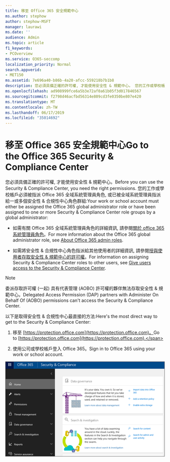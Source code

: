 ```yaml
---
title: 移至 Office 365 安全規範中心
ms.author: stephow
author: stephow-MSFT
manager: laurawi
ms.date: ''
audience: Admin
ms.topic: article
f1_keywords:
- PCOverview
ms.service: O365-seccomp
localization_priority: Normal
search.appverid:
- MET150
ms.assetid: 7e696a40-b86b-4a20-afcc-559218b7b1b8
description: 您必須具備正確的許可權, 才能使用安全性 & 規範中心。 您的工作或學校帳戶必須被指派 Office 365 全域系統管理員角色, 或已被全域系統管理員指派給一或多個安全性 & 合規性中心角色群組。
ms.openlocfilehash: ad908999fce6a5b3e72af0a61b05f3d017846567
ms.sourcegitcommit: f2798d46acfbd56314e809cd3fe0350be807e420
ms.translationtype: MT
ms.contentlocale: zh-TW
ms.lasthandoff: 06/17/2019
ms.locfileid: "35014692"
---
```

# <a name="go-to-the-office-365-security--compliance-center"></a><span data-ttu-id="98078-104">移至 Office 365 安全規範中心</span><span class="sxs-lookup"><span data-stu-id="98078-104">Go to the Office 365 Security & Compliance Center</span></span>

<span data-ttu-id="98078-105">您必須具備正確的許可權, 才能使用安全性 & 規範中心。</span><span class="sxs-lookup"><span data-stu-id="98078-105">Before you can use the Security & Compliance Center, you need the right permissions.</span></span> <span data-ttu-id="98078-106">您的工作或學校帳戶必須被指派 Office 365 全域系統管理員角色, 或已被全域系統管理員指派給一或多個安全性 & 合規性中心角色群組:</span><span class="sxs-lookup"><span data-stu-id="98078-106">Your work or school account must either be assigned the Office 365 global administrator role or have been assigned to one or more Security & Compliance Center role groups by a global administrator:</span></span>
  
- <span data-ttu-id="98078-107">如需有關 Office 365 全域系統管理員角色的詳細資訊, 請參閱[關於 office 365 系統管理員角色](https://support.office.com/article/da585eea-f576-4f55-a1e0-87090b6aaa9d)。</span><span class="sxs-lookup"><span data-stu-id="98078-107">For more information about the Office 365 global administrator role, see [About Office 365 admin roles](https://support.office.com/article/da585eea-f576-4f55-a1e0-87090b6aaa9d).</span></span> 

- <span data-ttu-id="98078-108">如需將安全性 & 合規性中心角色指派給其他使用者的詳細資訊, 請參閱[授與使用者存取安全性 & 規範中心的許可權](grant-access-to-the-security-and-compliance-center.md)。</span><span class="sxs-lookup"><span data-stu-id="98078-108">For information on assigning Security & Compliance Center roles to other users, see [Give users access to the Security & Compliance Center](grant-access-to-the-security-and-compliance-center.md).</span></span>

> [!NOTE]
> <span data-ttu-id="98078-109">委派存取許可權 (一起) 具有代表管理 (AOBO) 許可權的夥伴無法存取安全性 & 規範中心。</span><span class="sxs-lookup"><span data-stu-id="98078-109">Delegated Access Permission (DAP) partners with Administer On Behalf Of (AOBO) permissions can't access the Security & Compliance Center.</span></span>

<span data-ttu-id="98078-110">以下是取得安全性 & 合規性中心最直接的方法:</span><span class="sxs-lookup"><span data-stu-id="98078-110">Here's the most direct way to get to the Security & Compliance Center:</span></span>
  
1. <span data-ttu-id="98078-111">移至 [https://protection.office.com](https://protection.office.com)。</span><span class="sxs-lookup"><span data-stu-id="98078-111">Go to [https://protection.office.com](https://protection.office.com).</span></span>

2. <span data-ttu-id="98078-112">使用公司或學校帳戶登入 Office 365。</span><span class="sxs-lookup"><span data-stu-id="98078-112">Sign in to Office 365 using your work or school account.</span></span>

![Office 365 安全性 & 規範中心首頁](media/f1d35324-ac44-4f59-96a7-b11767b43201.png)
